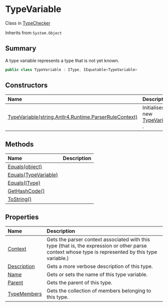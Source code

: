 # TypeVariable

Class in [TypeChecker](/docs/api/csharp/typechecker.md)

Inherits from `System.Object`

## Summary


A type variable represents a type that is not yet known.


```csharp
public class TypeVariable : IType, IEquatable<TypeVariable>
```

## Constructors

|Name|Description|
|:---|:---|
|[TypeVariable(string,Antlr4.Runtime.ParserRuleContext)](/docs/api/csharp/typechecker.typevariable..ctor.md)|Initialises a new  [TypeVariable](typechecker.typevariable.md) .|

## Methods

|Name|Description|
|:---|:---|
|[Equals(object)](/docs/api/csharp/typechecker.typevariable.equals-1.md)||
|[Equals(TypeVariable)](/docs/api/csharp/typechecker.typevariable.equals-3.md)||
|[Equals(IType)](/docs/api/csharp/typechecker.typevariable.equals-2.md)||
|[GetHashCode()](/docs/api/csharp/typechecker.typevariable.gethashcode.md)||
|[ToString()](/docs/api/csharp/typechecker.typevariable.tostring.md)||

## Properties

|Name|Description|
|:---|:---|
|[Context](/docs/api/csharp/typechecker.typevariable.context.md)|Gets the parser context associated with this type (that is, the expression or other parse context whose type is represented by this type variable.)|
|[Description](/docs/api/csharp/typechecker.typevariable.description.md)|Gets a more verbose description of this type.|
|[Name](/docs/api/csharp/typechecker.typevariable.name.md)|Gets or sets the name of this type variable.|
|[Parent](/docs/api/csharp/typechecker.typevariable.parent.md)|Gets the parent of this type.|
|[TypeMembers](/docs/api/csharp/typechecker.typevariable.typemembers.md)|Gets the collection of members belonging to this type.|

